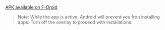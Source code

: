 [APK available on F-Droid](https://f-droid.org/en/packages/giraffine.dimmer)

> Note: While the app is active, Android will prevent you fron installing apps. Turn off the overlay to proceed with installations.
